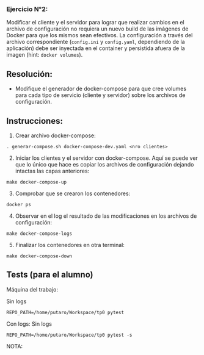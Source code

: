 ### Ejercicio N°2:
Modificar el cliente y el servidor para lograr que realizar cambios en el archivo de configuración no requiera un nuevo build de las imágenes de Docker para que los mismos sean efectivos. La configuración a través del archivo correspondiente (`config.ini` y `config.yaml`, dependiendo de la aplicación) debe ser inyectada en el container y persistida afuera de la imagen (hint: `docker volumes`).

## Resolución:

* Modifique el generador de docker-compose para que cree volumes para cada tipo de servicio (cliente y servidor) sobre los archivos de configuración.

## Instrucciones:

1) Crear archivo docker-compose:
```
. generar-compose.sh docker-compose-dev.yaml <nro clientes>
```
2) Iniciar los clientes y el servidor con docker-compose. Aquí se puede ver que lo único que hace es copiar los archivos de configuración dejando intactas las capas anteriores:
```
make docker-compose-up
```
3) Comprobar que se crearon los contenedores:
```
docker ps
```
4) Observar en el log el resultado de las modificaciones en los archivos de configuración:
```
make docker-compose-logs
```
5) Finalizar los contenedores en otra terminal:
```
make docker-compose-down
```
## Tests (para el alumno)

Máquina del trabajo:

Sin logs
```
REPO_PATH=/home/putaro/Workspace/tp0 pytest
```
Con logs:
Sin logs
```
REPO_PATH=/home/putaro/Workspace/tp0 pytest -s
```
NOTA: